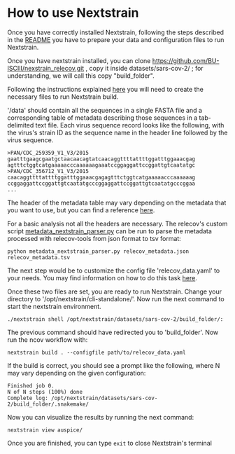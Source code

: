 # How to use Nextstrain

Once you have correctly installed Nextstrain, following the steps described in the [README](https://github.com/Shettland/relecov-platform/tree/develop#install-nextstrain) you have to prepare your data and configuration files to run Nextstrain.

Once you have nextstrain installed, you can clone https://github.com/BU-ISCIII/nexstrain_relecov.git , copy it inside datasets/sars-cov-2/ ; for understanding, we will call this copy "build_folder".

Following the instructions explained [here](https://docs.nextstrain.org/en/latest/tutorials/creating-a-workflow.html) you will need to create the necessary files to run Nextstrain build. 

'/data' should contain all the sequences in a single FASTA file and a corresponding table of metadata describing those sequences in a tab-delimited text file. 
Each virus sequence record looks like the following, with the virus's strain ID as the sequence name in the header line followed by the virus sequence.
```
>PAN/CDC_259359_V1_V3/2015
gaatttgaagcgaatgctaacaacagtatcaacaggttttattttggatttggaaacgag
agtttctggtcatgaaaaacccaaaaaagaaatccggaggattccggattgtcaatatgc
>PAN/CDC_356712_V1_V3/2015
caacaggttttattttggatttggaaacgagagtttctggtcatgaaaaacccaaaaaag
ccggaggattccggattgtcaatatgcccggaggattccggattgtcaatatgcccggaa
...
```

The header of the metadata table may vary depending on the metadata that you want to use, but you can find a reference [here](https://github.com/BU-ISCIII/nexstrain_relecov/blob/master/data/example_metadata.tsv). 

For a basic analysis not all the headers are necessary. The relecov's custom script [metadata_nextstrain_parser.py](https://github.com/BU-ISCIII/nexstrain_relecov/tree/master/data) can be run to parse the metadata processed with relecov-tools from json format to tsv format:
```
python metadata_nextstrain_parser.py relecov_metadata.json relecov_metadata.tsv
```

The next step would be to customize the config file 'relecov_data.yaml' to your needs.  You may find information on how to do this task [here](https://docs.nextstrain.org/projects/ncov/en/latest/reference/workflow-config-file.html).

Once these two files are set, you are ready to run Nextstrain. Change your directory to '/opt/nextstrain/cli-standalone/'. Now run the next command to start the nextstrain environment.
```
./nextstrain shell /opt/nextstrain/datasets/sars-cov-2/build_folder/:
```

The previous command should have redirected you to 'build_folder'. Now run the ncov workflow with:
```
nextstrain build . --configfile path/to/relecov_data.yaml
```
If the build is correct, you should see a prompt like the following, where N may vary depending on the given configuration:
```
Finished job 0.
N of N steps (100%) done
Complete log: /opt/nextstrain/datasets/sars-cov-2/build_folder/.snakemake/
```

Now you can visualize the results by running the next command:
```
nextstrain view auspice/
```

Once you are finished, you can type `exit` to close Nextstrain's terminal




